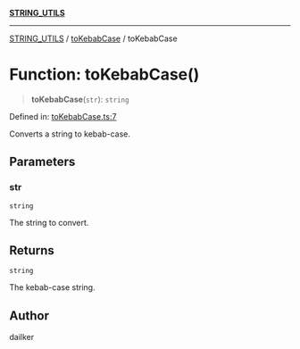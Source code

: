 [**STRING_UTILS**](../../README.md)

***

[STRING_UTILS](../../README.md) / [toKebabCase](../README.md) / toKebabCase

# Function: toKebabCase()

> **toKebabCase**(`str`): `string`

Defined in: [toKebabCase.ts:7](https://github.com/dailker/everyutil/blob/669c80948347059212c7a0ef09fd720ca9b1c411/src/string/toKebabCase.ts#L7)

Converts a string to kebab-case.

## Parameters

### str

`string`

The string to convert.

## Returns

`string`

The kebab-case string.

## Author

dailker
